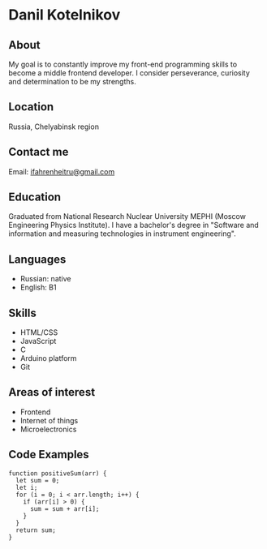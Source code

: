 # Danil Kotelnikov

## About
My goal is to constantly improve my front-end programming skills to become a middle frontend developer. 
I consider perseverance, curiosity and determination to be my strengths.

## Location
Russia, Chelyabinsk region

## Contact me
Email: ifahrenheitru@gmail.com

## Education
Graduated from National Research Nuclear University MEPHI (Moscow Engineering Physics Institute).
I have a bachelor's degree in "Software and information and measuring technologies in instrument engineering".

## Languages 
* Russian: native
* English: B1

## Skills
* HTML/CSS
* JavaScript
* C
* Arduino platform
* Git

## Areas of interest
* Frontend
* Internet of things
* Microelectronics

## Code Examples
``` 
function positiveSum(arr) {
  let sum = 0;
  let i;
  for (i = 0; i < arr.length; i++) {
    if (arr[i] > 0) {
      sum = sum + arr[i];
    }
  }
  return sum;
}
```